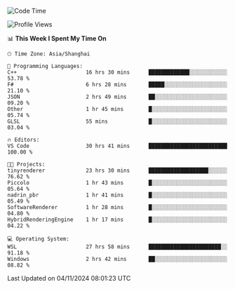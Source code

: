 <!--START_SECTION:waka-->
![Code Time](http://img.shields.io/badge/Code%20Time-2%2C113%20hrs%2013%20mins-blue)

![Profile Views](http://img.shields.io/badge/Profile%20Views-0-blue)

📊 **This Week I Spent My Time On** 

```text
🕑︎ Time Zone: Asia/Shanghai

💬 Programming Languages: 
C++                      16 hrs 30 mins      █████████████░░░░░░░░░░░░   53.78 % 
F#                       6 hrs 28 mins       █████░░░░░░░░░░░░░░░░░░░░   21.10 % 
JSON                     2 hrs 49 mins       ██░░░░░░░░░░░░░░░░░░░░░░░   09.20 % 
Other                    1 hr 45 mins        █░░░░░░░░░░░░░░░░░░░░░░░░   05.74 % 
GLSL                     55 mins             █░░░░░░░░░░░░░░░░░░░░░░░░   03.04 % 

🔥 Editors: 
VS Code                  30 hrs 41 mins      █████████████████████████   100.00 % 

🐱‍💻 Projects: 
tinyrenderer             23 hrs 30 mins      ███████████████████░░░░░░   76.62 % 
Piccolo                  1 hr 43 mins        █░░░░░░░░░░░░░░░░░░░░░░░░   05.64 % 
nadrin_pbr               1 hr 41 mins        █░░░░░░░░░░░░░░░░░░░░░░░░   05.49 % 
SoftwareRenderer         1 hr 28 mins        █░░░░░░░░░░░░░░░░░░░░░░░░   04.80 % 
HybridRenderingEngine    1 hr 17 mins        █░░░░░░░░░░░░░░░░░░░░░░░░   04.22 % 

💻 Operating System: 
WSL                      27 hrs 58 mins      ███████████████████████░░   91.18 % 
Windows                  2 hrs 42 mins       ██░░░░░░░░░░░░░░░░░░░░░░░   08.82 % 
```


 Last Updated on 04/11/2024 08:01:23 UTC
<!--END_SECTION:waka-->